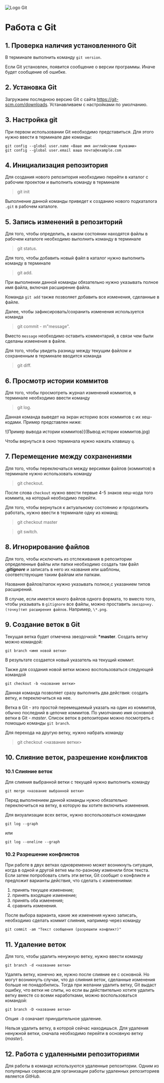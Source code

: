 ![Logo Git](gitlogo.png)

# Работа с Git
## 1. Проверка наличия установленного Git
В терминале выполнить команду `git version`.

Если Git установлен, появится сообщение о версии программы. Иначе будет сообщение об ошибке.

## 2. Установка Git
Загружаем последнюю версию Git c сайта https://git-scm.com/downloads.
Устанавливаем с настройками по умолчанию.

## 3. Настройка git

При первом использовании Git необходимо представиться. Для этого нужно ввести в терминале две команды:
```
git config --global user.name «Ваше имя английскими буквами»
git config --global user.email ваша почта@example.com
```
## 4. Инициализация репозитория

Для создания нового репозитория необходимо перейти в каталог с рабочим проектом и выполнить команду в терминале 
>git init

Выполнение данной команды приведет к созданию нового  подкаталога ``.git`` в рабочем каталоге.

## 5. Запись изменений в репозиторий

Для того, чтобы определить, в каком состоянии находятся файлы в рабочем каталоге необходимо выполнить команду в терминале
>git status.

Для того, чтобы добавить новый файл в каталог нужно выполнить команду в терминале
>git add.

При выполнении данной команды обязательно нужно указывать полное имя файла, включая расширение файла.

Команда `git add` также позволяет добавить все изменения, сделанные в файле.

Далее, чтобы зафиксировать/сохранить изменения используется команда
>git commit - m"message".

Вместо `message` необходимо оставить комментарий, в связи чем были сделаны изменения в файле.

Для того, чтобы увидеть разницу между текущим файлом и сохраненным в терминале вводится команда
>git diff.

## 6. Просмотр истории коммитов

Для того, чтобы просмотреть журнал изменений коммитов, в терминале необходимо ввести команду

>git log.

Данная команда выведет на экран историю всех коммитов с их хеш-кодами. Пример представлен ниже:

![Пример вывода истории коммитов}](Вывод истории коммитов.jpg)

Чтобы вернуться в окно терминала нужно нажать клавишу `q`.

## 7. Перемещение между сохранениями

Для того, чтобы переключаться между версиями файлов (коммитов) в терминале нужно использовать команду

>git checkout.

После слова `checkout` нужно ввести первые 4-5 знаков хеш-кода того коммита, на который необходимо перейти. 


Для того, чтобы вернуться к актуальному состоянию и продолжить работать, нужно ввести в терминале одну из команд:
>git checkout master

>git switch.


## 8. Игнорирование файлов

Для того, чтобы исключить из отслеживания в репозитории определенные файлы или папки необходимо создать там файл ***.gitignore*** и записать в него их названия или шаблоны, соответствующие таким файлам или папкам.

Названия файлов/папок нужно указывать полное,с указанием типов расширений.

В случае, если имеется много файлов одного формата, то вместо того, чтобы указывать в `gitignore` все файлы, можно проставить `звездочку.(точку)тип расширения файлов`. Например, `\*.png`.

## 9. Создание веток в Git

Текущая ветка будет отмечена звездочкой: **\*master**. 
Создать ветку можно командой:
```
git branch <имя новой ветки>
```
В результате создается новый указатель на текущий коммит.

Также для создания новой ветки можно воспользоваться следующей командой
```
git checkout -b <название ветки>
```
Данная команда позволяет сразу выполнить два действия: создать ветку, и переключиться на нее.

Ветка в Git - это простой перемещаемый указать на один из коммитов, обычно последний в цепочке коммитов.
По умолчанию имя основной ветки в Git - *master*.
Список веток в репозитории можно посмотреть с помощью команды `git branch`.

Для перехода на другую ветку, нужно набрать команду 
>git checkout <название ветки>

## 10. Слияние веток, разрешение конфликтов
### 10.1 Слияние веток
Для слияния выбранной ветки с текущей нужно выполнить команду
```
git merge <название выбранной ветки>
```
Перед выполнением данной команды нужно обязательно переключиться на ветку, в которую вы хотите включить изменения.

Для визуализации всех веток, нужно воспользоваться командами 
```
git log --graph
```
или
```
git log --oneline --graph 
```

### 10.2 Разрешение конфликтов

При работе в двух ветках одновременно может возникнуть ситуация, когда в одной и другой ветке мы по-разному изменили блок текста. Если затем попробовать слить эти ветки, Git сообщит о конфликте и предложит варианты действия, что сделать с изменениями:
1. принять текущее изменение;
2. принять входящее изменение;
3. принять оба изменения;
4. сравнить изменения.

После выбора варианта, какие же изменения нужно записать, необходимо сделать коммит слияния, например через команду 
```
git commit -am "Текст сообщения (разрешили конфликт)"

```
## 11. Удаление веток

Для того, чтобы удалить ненужную ветку, нужно ввести команду
```
git branch -d <название ветки>
```
Удалять ветку, конечно же, нужно после слияние ее с основной. Но могут возникнуть случаи, что до слияния веток, сделанные изменения больше не понадобились. Тогда при желании удалить ветку, Git выдаст ошибку, что ветки не слиты, но если вы действительно хотите удалить ветку вместе со всеми наработками, можно воспользоваться командой:
```
git branch -D <название ветки>
```
Опция `-D` означает принудительное удаление.

Нельзя удалить ветку, в которой сейчас находишься. Для удаления ненужной ветки, сначала необходимо перейти в основную ветку (*master*).

 ## 12. Работа с удаленными репозиториями

Для работы в команде используются удаленные репозитории. Одним из популярных сервисов для организации работы удаленных репозиториев является *GitHub*.